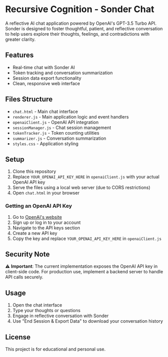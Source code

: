 # Recursive Cognition - Sonder Chat

A reflective AI chat application powered by OpenAI's GPT-3.5 Turbo API. Sonder is designed to foster thoughtful, patient, and reflective conversation to help users explore their thoughts, feelings, and contradictions with greater clarity.

## Features

- Real-time chat with Sonder AI
- Token tracking and conversation summarization
- Session data export functionality
- Clean, responsive web interface

## Files Structure

- `chat.html` - Main chat interface
- `renderer.js` - Main application logic and event handlers
- `openaiClient.js` - OpenAI API integration
- `sessionManager.js` - Chat session management
- `tokenTracker.js` - Token counting utilities
- `summarizer.js` - Conversation summarization
- `styles.css` - Application styling

## Setup

1. Clone this repository
2. Replace `YOUR_OPENAI_API_KEY_HERE` in `openaiClient.js` with your actual OpenAI API key
3. Serve the files using a local web server (due to CORS restrictions)
4. Open `chat.html` in your browser

### Getting an OpenAI API Key

1. Go to [OpenAI's website](https://platform.openai.com/)
2. Sign up or log in to your account
3. Navigate to the API keys section
4. Create a new API key
5. Copy the key and replace `YOUR_OPENAI_API_KEY_HERE` in `openaiClient.js`

## Security Note

⚠️ **Important**: The current implementation exposes the OpenAI API key in client-side code. For production use, implement a backend server to handle API calls securely.

## Usage

1. Open the chat interface
2. Type your thoughts or questions
3. Engage in reflective conversation with Sonder
4. Use "End Session & Export Data" to download your conversation history

## License

This project is for educational and personal use.
